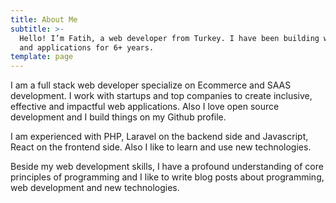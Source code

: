 ```yaml
---
title: About Me
subtitle: >-
  Hello! I’m Fatih, a web developer from Turkey. I have been building web sites
  and applications for 6+ years.
template: page
---
```

  I am a full stack web developer specialize on Ecommerce  and SAAS development.  I work with startups and top companies  to create inclusive, effective and impactful web applications. Also I love open source development and I build things on my Github profile. 

  I am experienced with PHP, Laravel on the backend side and Javascript,  React  on the frontend side. Also I like to learn and use new technologies. 

  Beside my  web development skills, I have a profound understanding of core principles of programming and I like to write blog posts about programming, web development and new technologies. 
